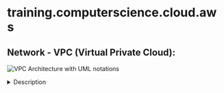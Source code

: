 # training.computerscience.cloud.aws
## Network - VPC (Virtual Private Cloud):
![VPC Architecture with UML notations](https://awscertifiedsolutionsarchitectassociatedocs.s3.amazonaws.com/VPCArchitectureUML.PNG)
 
<details>
<summary>Description</summary>
    
- [ ] It is a virtual network within AWS: it is our private data center inside AWS platform
- [ ] It can be configured to be public/private or a mixture.
- [ ] It is isolated from other VPCs by default.
	- [ ] It can't talk to anything outside itself unless we configure it otherwise.
	- [ ] It's isolated from network blast radius.
- [ ] It is Regional: it can't span regions.
- [ ] It is highly available: it is on multiple AZs which allows a HA (Highly Available) architecture.
- [ ] It can be connected to our data center and corporate networks: Hardware Virtual Private Network (VPN).
- [ ] It supports different Tenancy types: it could be:
	- [ ] Dedicated tenant: it can't be changed (Locked). It is expensive.
	- [ ] multi-tenant (default): it still could be switched to a dedicated tenant. 

</details>
